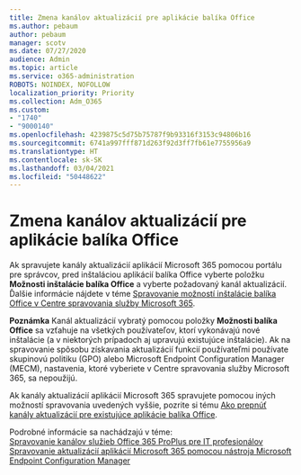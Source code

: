 ```yaml
---
title: Zmena kanálov aktualizácií pre aplikácie balíka Office
ms.author: pebaum
author: pebaum
manager: scotv
ms.date: 07/27/2020
audience: Admin
ms.topic: article
ms.service: o365-administration
ROBOTS: NOINDEX, NOFOLLOW
localization_priority: Priority
ms.collection: Adm_O365
ms.custom:
- "1740"
- "9000140"
ms.openlocfilehash: 4239875c5d75b75787f9b93316f3153c94806b16
ms.sourcegitcommit: 6741a997fff871d263f92d3ff7fb61e7755956a9
ms.translationtype: HT
ms.contentlocale: sk-SK
ms.lasthandoff: 03/04/2021
ms.locfileid: "50448622"
---
```

# <a name="change-update-channels-for-office-apps"></a>Zmena kanálov aktualizácií pre aplikácie balíka Office

Ak spravujete kanály aktualizácií aplikácií Microsoft 365 pomocou portálu pre správcov, pred inštaláciou aplikácií balíka Office vyberte položku **Možnosti inštalácie balíka Office** a vyberte požadovaný kanál aktualizácií. Ďalšie informácie nájdete v téme [Spravovanie možností inštalácie balíka Office v Centre spravovania služby Microsoft 365](https://docs.microsoft.com/deployoffice/manage-software-download-settings-office-365).

**Poznámka** Kanál aktualizácií vybratý pomocou položky **Možnosti balíka Office** sa vzťahuje na všetkých používateľov, ktorí vykonávajú nové inštalácie (a v niektorých prípadoch aj upravujú existujúce inštalácie). Ak na spravovanie spôsobu získavania aktualizácií funkcií používateľmi používate skupinovú politiku (GPO) alebo Microsoft Endpoint Configuration Manager (MECM), nastavenia, ktoré vyberiete v Centre spravovania služby Microsoft 365, sa nepoužijú.

Ak kanály aktualizácií aplikácií Microsoft 365 spravujete pomocou iných možností spravovania uvedených vyššie, pozrite si tému [Ako prepnúť kanály aktualizácií pre existujúce aplikácie balíka Office](https://support.microsoft.com/help/3185078/how-to-switch-from-semi-annual-channel-to-monthly-channel).

Podrobné informácie sa nachádzajú v téme:  
[Spravovanie kanálov služieb Office 365 ProPlus pre IT profesionálov](https://techcommunity.microsoft.com/t5/office-365-blog/how-to-manage-office-365-proplus-channels-for-it-pros/ba-p/795813)  
[Spravovanie aktualizácií aplikácií Microsoft 365 pomocou nástroja Microsoft Endpoint Configuration Manager](https://docs.microsoft.com/deployoffice/manage-microsoft-365-apps-updates-configuration-manager)